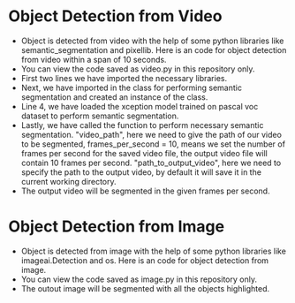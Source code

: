 # Object Detection from Video
- Object is detected from video with the help of some python libraries like semantic_segmentation and pixellib. Here is an code for object detection from video within a span of 10 seconds.
- You can view the code saved as video.py in this repository only.
- First two lines we have imported the necessary libraries.
- Next, we have imported in the class for performing semantic segmentation and created an instance of the class.
- Line 4, we have loaded the xception model trained on pascal voc dataset to perform semantic segmentation.
- Lastly, we have called the function to perform necessary semantic segmentation. "video_path", here we need to give the path of our video to be segmented, frames_per_second = 10, means we set the number of frames per second for the saved video file, the output video file will contain 10 frames per second. "path_to_output_video", here we need to specify the path to the output video, by default it will save it in the current working directory.
- The output video will be segmented in the given frames per second.

# Object Detection from Image
- Object is detected from image with the help of some python libraries like imageai.Detection and os. Here is an code for object detection from image.
- You can view the code saved as image.py in this repository only.
- The outout image will be segmented with all the objects highlighted.
